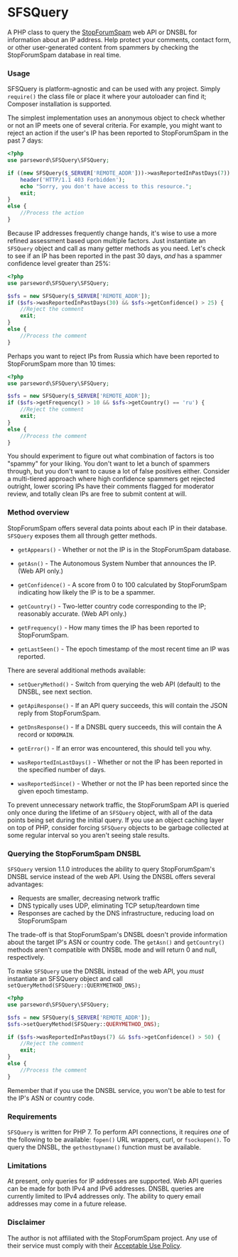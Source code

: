 # SFSQuery

A PHP class to query the [StopForumSpam](https://stopforumspam.com/) web API or DNSBL for 
information about an IP address. Help protect your comments, contact form, or 
other user-generated content from spammers by checking the StopForumSpam 
database in real time. 

### Usage

SFSQuery is platform-agnostic and can be used with any project. 
Simply `require()` the class file or place it where your autoloader can find it; 
Composer installation is supported.

The simplest implementation uses an anonymous object to check whether or not an 
IP meets one of several criteria. For example, you might want to reject an action 
if the user's IP has been reported to StopForumSpam in the past 7 days:

```php
<?php
use parseword\SFSQuery\SFSQuery;

if ((new SFSQuery($_SERVER['REMOTE_ADDR']))->wasReportedInPastDays(7)) {
    header('HTTP/1.1 403 Forbidden');
    echo "Sorry, you don't have access to this resource.";
    exit;
}
else {
    //Process the action
}
```

Because IP addresses frequently change hands, it's wise to use a more refined 
assessment based upon multiple factors. Just instantiate an `SFSQuery` object 
and call as many getter methods as you need. Let's check to see if an IP has 
been reported in the past 30 days, *and* has a spammer confidence level greater 
than 25%:

```php
<?php
use parseword\SFSQuery\SFSQuery;

$sfs = new SFSQuery($_SERVER['REMOTE_ADDR']);
if ($sfs->wasReportedInPastDays(30) && $sfs->getConfidence() > 25) {
    //Reject the comment
    exit;
}
else {
    //Process the comment
}
```
Perhaps you want to reject IPs from Russia which have been reported to 
StopForumSpam more than 10 times:

```php
<?php
use parseword\SFSQuery\SFSQuery;

$sfs = new SFSQuery($_SERVER['REMOTE_ADDR']);
if ($sfs->getFrequency() > 10 && $sfs->getCountry() == 'ru') {
    //Reject the comment
    exit;
}
else {
    //Process the comment
}
```
You should experiment to figure out what combination of factors is too "spammy" 
for your liking. You don't want to let a bunch of spammers through, but you 
don't want to cause a lot of false positives either. Consider a multi-tiered 
approach where high confidence spammers get rejected outright, lower scoring 
IPs have their comments flagged for moderator review, and totally clean IPs are 
free to submit content at will.

### Method overview

StopForumSpam offers several data points about each IP in their 
database. `SFSQuery` exposes them all through getter methods.

* `getAppears()` - Whether or not the IP is in the StopForumSpam database. 

* `getAsn()` - The Autonomous System Number that announces the IP. (Web API only.)

* `getConfidence()` - A score from 0 to 100 calculated by StopForumSpam 
indicating how likely the IP is to be a spammer. 

* `getCountry()` - Two-letter country code corresponding to the IP; reasonably 
accurate. (Web API only.)

* `getFrequency()` - How many times the IP has been reported to StopForumSpam. 

* `getLastSeen()` - The epoch timestamp of the most recent time an IP was reported. 

There are several additional methods available:

* `setQueryMethod()` - Switch from querying the web API (default) to the DNSBL, 
see next section.

* `getApiResponse()` - If an API query succeeds, this will contain the JSON reply 
from StopForumSpam.

* `getDnsResponse()` - If a DNSBL query succeeds, this will contain the A record 
or `NXDOMAIN`.

* `getError()` - If an error was encountered, this should tell you why.

* `wasReportedInLastDays()` - Whether or not the IP has been reported in the 
specified number of days.

* `wasReportedSince()` - Whether or not the IP has been reported since the 
given epoch timestamp.

To prevent unnecessary network traffic, the StopForumSpam API is queried only 
once during the lifetime of an `SFSQuery` object, with all of the data points 
being set during the initial query. If you use an object caching layer on top 
of PHP, consider forcing `SFSQuery` objects to be garbage collected at some 
regular interval so you aren't seeing stale results. 

### Querying the StopForumSpam DNSBL

`SFSQuery` version 1.1.0 introduces the ability to query StopForumSpam's DNSBL 
service instead of the web API. Using the DNSBL offers several advantages:

* Requests are smaller, decreasing network traffic
* DNS typically uses UDP, eliminating TCP setup/teardown time
* Responses are cached by the DNS infrastructure, reducing load on StopForumSpam

The trade-off is that StopForumSpam's DNSBL doesn't provide information about 
the target IP's ASN or country code. The `getAsn()` and `getCountry()` methods 
aren't compatible with DNSBL mode and will return 0 and null, respectively.

To make `SFSQuery` use the DNSBL instead of the web API, you *must* instantiate 
an SFSQuery object and call `setQueryMethod(SFSQuery::QUERYMETHOD_DNS);`

```php
<?php
use parseword\SFSQuery\SFSQuery;

$sfs = new SFSQuery($_SERVER['REMOTE_ADDR']);
$sfs->setQueryMethod(SFSQuery::QUERYMETHOD_DNS);

if ($sfs->wasReportedInPastDays(7) && $sfs->getConfidence() > 50) {
    //Reject the comment
    exit;
}
else {
    //Process the comment
}
```
Remember that if you use the DNSBL service, you won't be able to test for 
the IP's ASN or country code.

### Requirements

`SFSQuery` is written for PHP 7. To perform API connections, it requires 
*one* of the following to be available: `fopen()` URL wrappers, curl, or `fsockopen()`. 
To query the DNSBL, the `gethostbyname()` function must be available.

### Limitations

At present, only queries for IP addresses are supported. Web API queries can be 
made for both IPv4 and IPv6 addresses. DNSBL queries are currently limited to IPv4 
addresses only. The ability to query email addresses may come in a future release. 

### Disclaimer

The author is not affiliated with the StopForumSpam project. Any use of their 
service must comply with their [Acceptable Use Policy](https://www.stopforumspam.com/legal).
